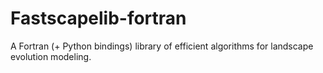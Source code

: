 # Fastscapelib-fortran

A Fortran (+ Python bindings) library of efficient algorithms for landscape evolution modeling.
